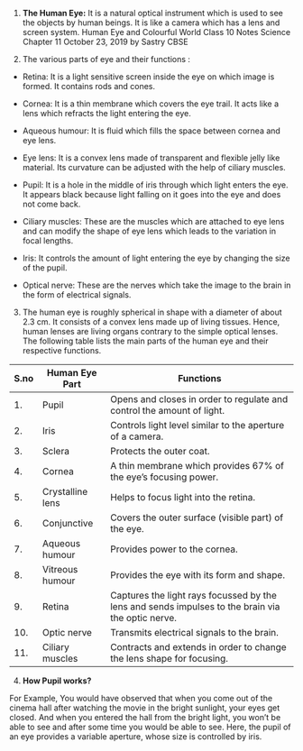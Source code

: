 1. **The Human Eye:** 
It is a natural optical instrument which is used to see the objects by human beings. It is like a camera which has a lens and screen system.
Human Eye and Colourful World Class 10 Notes Science Chapter 11
October 23, 2019 by Sastry CBSE

2. The various parts of eye and their functions :

* Retina: It is a light sensitive screen inside the eye on which image is formed. It contains rods and cones.

* Cornea: It is a thin membrane which covers the eye trail. It acts like a lens which refracts the light entering the eye.

* Aqueous humour: It is fluid which fills the space between cornea and eye lens.

* Eye lens: It is a convex lens made of transparent and flexible jelly like material. Its curvature can be adjusted with the help of ciliary muscles.

* Pupil: It is a hole in the middle of iris through which light enters the eye. It appears black because light falling on it goes into the eye and does not come back.

* Ciliary muscles: These are the muscles which are attached to eye lens and can modify the shape of eye lens which leads to the variation in focal lengths.

* Iris: It controls the amount of light entering the eye by changing the size of the pupil.

* Optical nerve: These are the nerves which take the image to the brain in the form of electrical signals.

3. The human eye is roughly spherical in shape with a diameter of about 2.3 cm. It consists of a convex lens made up of living tissues. Hence, human lenses are living organs contrary to the simple optical lenses. The following table lists the main parts of the human eye and their respective functions.

|S.no|Human Eye Part|Functions|
|----|--------------|---------|
|1.|Pupil|Opens and closes in order to regulate and control the amount of light.|
|2.|Iris|Controls light level similar to the aperture of a camera.|
|3.|Sclera|Protects the outer coat.|
|4.|Cornea|A thin membrane which provides 67% of the eye’s focusing power.|
|5.|Crystalline lens|Helps to focus light into the retina.|
|6.|Conjunctive|Covers the outer surface (visible part) of the eye.|
|7.|Aqueous humour|Provides power to the cornea.|
|8.|Vitreous humour|Provides the eye with its form and shape.|
|9.|Retina|Captures the light rays focussed by the lens and sends impulses to the brain via the optic nerve.|
|10.|Optic nerve|Transmits electrical signals to the brain.|
|11.|Ciliary muscles|Contracts and extends in order to change the lens shape for focusing.|

4. **How Pupil works?**

For Example, You would have observed that when you come out of the cinema hall after watching the movie in the bright sunlight, your eyes get closed. And when you entered the hall from the bright light, you won’t be able to see and after some time you would be able to see. Here, the pupil of an eye provides a variable aperture, whose size is controlled by iris.
